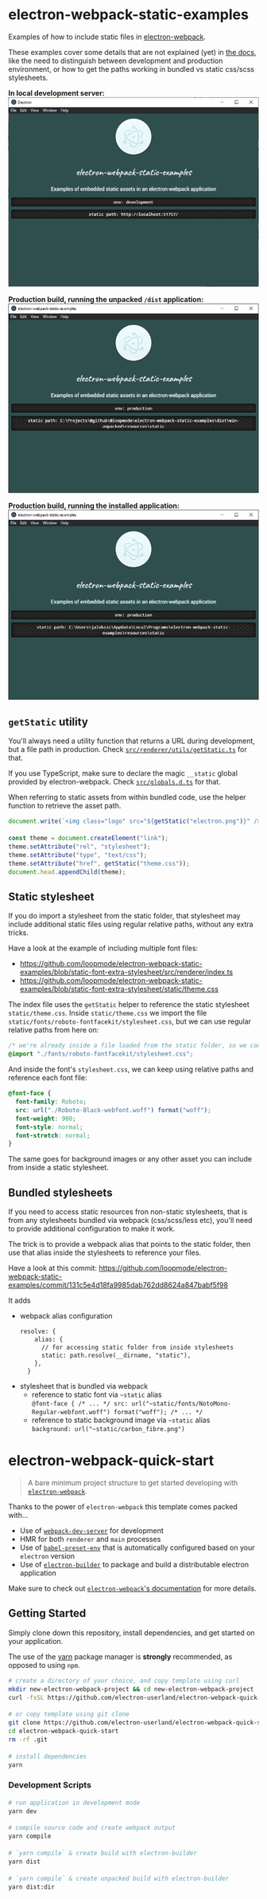 # electron-webpack-static-examples

Examples of how to include static files in [electron-webpack](https://github.com/electron-userland/electron-webpack).

These examples cover some details that are not explained (yet) in [the docs](https://webpack.electron.build/using-static-assets), like the need to distinguish between development and production environment, or how to get the paths working in bundled vs static css/scss stylesheets.

**In local development server:**  
![Screenshot: development](./screenshot-dev.png) 

**Production build, running the unpacked `/dist` application:**  
![Screenshot: production dist](./screenshot-prod-dist.png) 

**Production build, running the installed application:**  
![Screenshot: production installed](./screenshot-prod-installed.png) 

## `getStatic` utility

You'll always need a utility function that returns a URL during development, but a file path in production. Check [`src/renderer/utils/getStatic.ts`](./src/renderer/utils/getStatic.ts) for that.

If you use TypeScript, make sure to declare the magic `__static` global provided by electron-webpack. Check [`src/globals.d.ts`](./src/globals.d.ts) for that.

When referring to static assets from within bundled code, use the helper function to retrieve the asset path.

```javascript
document.write(`<img class="logo" src="${getStatic("electron.png")}" />`);

const theme = document.createElement("link");
theme.setAttribute("rel", "stylesheet");
theme.setAttribute("type", "text/css");
theme.setAttribute("href", getStatic("theme.css"));
document.head.appendChild(theme);
```

## Static stylesheet

If you do import a stylesheet from the static folder, that stylesheet may include additional static files using regular relative paths, without any extra tricks.

Have a look at the example of including multiple font files:

- https://github.com/loopmode/electron-webpack-static-examples/blob/static-font-extra-stylesheet/src/renderer/index.ts
- https://github.com/loopmode/electron-webpack-static-examples/blob/static-font-extra-stylesheet/static/theme.css

The index file uses the `getStatic` helper to reference the static stylesheet `static/theme.css`.
Inside `static/theme.css` we import the file `static/fonts/roboto-fontfacekit/stylesheet.css`, but we can use regular relative paths from here on:

```css
/* we're already inside a file loaded from the static folder, so we can use relative paths as usual */
@import "./fonts/roboto-fontfacekit/stylesheet.css";
```

And inside the font's `stylesheet.css`, we can keep using relative paths and reference each font file:

```css
@font-face {
  font-family: Roboto;
  src: url("./Roboto-Black-webfont.woff") format("woff");
  font-weight: 900;
  font-style: normal;
  font-stretch: normal;
}
```

The same goes for background images or any other asset you can include from inside a static stylesheet.

## Bundled stylesheets

If you need to access static resources fron non-static stylesheets, that is from any stylesheets bundled via webpack (css/scss/less etc), you'll need to provide additional configuration to make it work.

The trick is to provide a webpack alias that points to the static folder, then use that alias inside the stylesheets to reference your files.

Have a look at this commit: https://github.com/loopmode/electron-webpack-static-examples/commit/131c5e4d18fa9985dab762dd8624a847babf5f98

It adds

- webpack alias configuration
  ```
  resolve: {
      alias: {
        // for accessing static folder from inside stylesheets
        static: path.resolve(__dirname, "static"),
      },
    }
  ```
- stylesheet that is bundled via webpack
  - reference to static font via `~static` alias  
    `@font-face { /* ... */ src: url("~static/fonts/NotoMono-Regular-webfont.woff") format("woff"); /* ... */ `
  - reference to static background image via `~static` alias  
    `background: url("~static/carbon_fibre.png")`

# electron-webpack-quick-start

> A bare minimum project structure to get started developing with [`electron-webpack`](https://github.com/electron-userland/electron-webpack).

Thanks to the power of `electron-webpack` this template comes packed with...

- Use of [`webpack-dev-server`](https://github.com/webpack/webpack-dev-server) for development
- HMR for both `renderer` and `main` processes
- Use of [`babel-preset-env`](https://github.com/babel/babel-preset-env) that is automatically configured based on your `electron` version
- Use of [`electron-builder`](https://github.com/electron-userland/electron-builder) to package and build a distributable electron application

Make sure to check out [`electron-webpack`'s documentation](https://webpack.electron.build/) for more details.

## Getting Started

Simply clone down this repository, install dependencies, and get started on your application.

The use of the [yarn](https://yarnpkg.com/) package manager is **strongly** recommended, as opposed to using `npm`.

```bash
# create a directory of your choice, and copy template using curl
mkdir new-electron-webpack-project && cd new-electron-webpack-project
curl -fsSL https://github.com/electron-userland/electron-webpack-quick-start/archive/master.tar.gz | tar -xz --strip-components 1

# or copy template using git clone
git clone https://github.com/electron-userland/electron-webpack-quick-start.git
cd electron-webpack-quick-start
rm -rf .git

# install dependencies
yarn
```

### Development Scripts

```bash
# run application in development mode
yarn dev

# compile source code and create webpack output
yarn compile

# `yarn compile` & create build with electron-builder
yarn dist

# `yarn compile` & create unpacked build with electron-builder
yarn dist:dir
```
